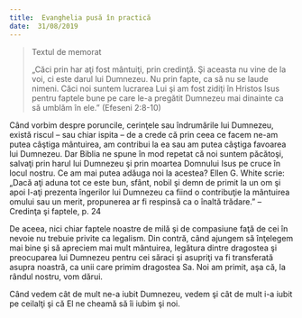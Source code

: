 ```yaml
---
title:  Evanghelia pusă în practică
date:  31/08/2019
---
```


> <p>Textul de memorat</p>
> „Căci prin har aţi fost mântuiţi, prin credinţă. Şi aceasta nu vine de la voi, ci este darul lui Dumnezeu. Nu prin fapte, ca să nu se laude nimeni. Căci noi suntem lucrarea Lui şi am fost zidiţi în Hristos Isus pentru faptele bune pe care le-a pregătit Dumnezeu mai dinainte ca să umblăm în ele.” (Efeseni 2:8-10)

Când vorbim despre poruncile, cerinţele sau îndrumările lui Dumnezeu, există riscul – sau chiar ispita – de a crede că prin ceea ce facem ne-am putea câştiga mântuirea, am contribui la ea sau am putea câştiga favoarea lui Dumnezeu. Dar Biblia ne spune în mod repetat că noi suntem păcătoşi, salvaţi prin harul lui Dumnezeu şi prin moartea Domnului Isus pe cruce în locul nostru. Ce am mai putea adăuga noi la acestea? Ellen G. White scrie: „Dacă aţi aduna tot ce este bun, sfânt, nobil şi demn de primit la un om şi apoi I-aţi prezenta îngerilor lui Dumnezeu ca fiind o contribuţie la mântuirea omului sau un merit, propunerea ar fi respinsă ca o înaltă trădare.” – Credinţa şi faptele, p. 24

De aceea, nici chiar faptele noastre de milă şi de compasiune faţă de cei în nevoie nu trebuie privite ca legalism. Din contră, când ajungem să înţelegem mai bine şi să apreciem mai mult mântuirea, legătura dintre dragostea şi preocuparea lui Dumnezeu pentru cei săraci şi asupriţi va fi transferată asupra noastră, ca unii care primim dragostea Sa. Noi am primit, aşa că, la rândul nostru, vom dărui.

Când vedem cât de mult ne-a iubit Dumnezeu, vedem şi cât de mult i-a iubit pe ceilalţi şi că El ne cheamă să îi iubim şi noi.